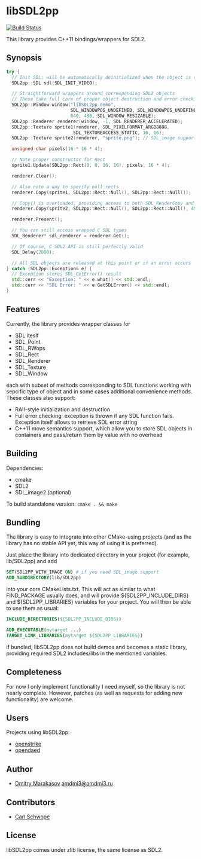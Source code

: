 # libSDL2pp #

[![Build Status](https://travis-ci.org/AMDmi3/libSDL2pp.svg?branch=master)](https://travis-ci.org/AMDmi3/libSDL2pp)

This library provides C++11 bindings/wrappers for SDL2.

## Synopsis ##

```c++
try {
  // Init SDL; will be automatically deinitialized when the object is destroyed
  SDL2pp::SDL sdl(SDL_INIT_VIDEO);

  // Straightforward wrappers around corresponding SDL2 objects
  // These take full care of proper object destruction and error checking
  SDL2pp::Window window("libSDL2pp demo",
                        SDL_WINDOWPOS_UNDEFINED, SDL_WINDOWPOS_UNDEFINED,
                        640, 480, SDL_WINDOW_RESIZABLE);
  SDL2pp::Renderer renderer(window, -1, SDL_RENDERER_ACCELERATED);
  SDL2pp::Texture sprite1(renderer, SDL_PIXELFORMAT_ARGB8888,
                         SDL_TEXTUREACCESS_STATIC, 16, 16);
  SDL2pp::Texture sprite2(renderer, "sprite.png"); // SDL_image support

  unsigned char pixels[16 * 16 * 4];

  // Note proper constructor for Rect
  sprite1.Update(SDL2pp::Rect(0, 0, 16, 16), pixels, 16 * 4);

  renderer.Clear();

  // Also note a way to specify null rects
  renderer.Copy(sprite1, SDL2pp::Rect::Null(), SDL2pp::Rect::Null());

  // Copy() is overloaded, providing access to both SDL_RenderCopy and SDL_RenderCopyEx
  renderer.Copy(sprite2, SDL2pp::Rect::Null(), SDL2pp::Rect::Null(), 45.0);

  renderer.Present();

  // You can still access wrapped C SDL types
  SDL_Renderer* sdl_renderer = renderer.Get();

  // Of course, C SDL2 API is still perfectly valid
  SDL_Delay(2000);

  // All SDL objects are released at this point or if an error occurs
} catch (SDL2pp::Exception& e) {
  // Exception stores SDL_GetError() result
  std::cerr << "Exception: " << e.what() << std::endl;
  std::cerr << "SDL Error: " << e.GetSDLError() << std::endl;
}
```

## Features ##

Currently, the library provides wrapper classes for

* SDL iteslf
* SDL_Point
* SDL_RWops
* SDL_Rect
* SDL_Renderer
* SDL_Texture
* SDL_Window

each with subset of methods corresponding to SDL functions working
with sepcific type of object and in some cases additional convenience
methods. These classes also support:

- RAII-style initialization and destruction
- Full error checking: exception is thrown if any SDL function fails.
  Exception itself allows to retrieve SDL error string
- C++11 move semantics support, which allow you to store SDL objects
  in containers and pass/return them by value with no overhead

## Building ##

Dependencies:
* cmake
* SDL2
* SDL_image2 (optional)

To build standalone version:
```cmake . && make```

## Bundling ##

The library is easy to integrate into other CMake-using projects
(and as the library has no stable API yet, this way of using it is
preferred).

Just place the library into dedicated directory in your project
(for example, lib/SDL2pp) and add

```cmake
SET(SDL2PP_WITH_IMAGE ON) # if you need SDL_image support
ADD_SUBDIRECTORY(lib/SDL2pp)
```

into your core CMakeLists.txt. This will act as similar to what
FIND_PACKAGE usually does, and will provide ${SDL2PP_INCLUDE_DIRS}
and ${SDL2PP_LIBRARIES} variables for your project. You will then
be able to use them as usual:

```cmake
INCLUDE_DIRECTORIES(${SDL2PP_INCLUDE_DIRS})

ADD_EXECUTABLE(mytarget ...)
TARGET_LINK_LIBRARIES(mytarget ${SDL2PP_LIBRARIES})
```

if bundled, libSDL2pp does not build demos and becomes a static
library, providing required SDL2 includes/libs in the mentioned
variables.

## Completeness ##

For now I only implement functionality I need myself, so the library
is not nearly complete. However, patches (as well as requests for
adding new functionality) are welcome.

## Users ##

Projects using libSDL2pp:

* [openstrike](https://github.com/AMDmi3/openstrike)
* [opendaed](https://github.com/AMDmi3/opendaed)

## Author ##

* [Dmitry Marakasov](https://github.com/AMDmi3) <amdmi3@amdmi3.ru>

## Contributors ##

* [Carl Schwope](https://github.com/Lowest0ne)

## License ##

libSDL2pp comes under zlib license, the same license as SDL2.
